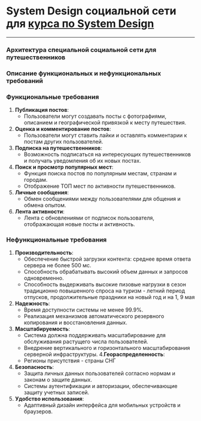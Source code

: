 # System Design социальной сети для [курса по System Design](https://balun.courses/courses/system_design)
<hr>

### Архитектура cпециальной социальной сети для путешественников

### Описание функциональных и нефункциональных требований 


### Функциональные требования

1.  **Публикация постов**:
    * Пользователи могут создавать посты с фотографиями, описанием и географической привязкой к месту путешествия.
2. **Оценка и комментирование постов**:
    * Пользователи могут ставить лайки и оставлять комментарии к постам других пользователей.
3. **Подписка на путешественников**:
    * Возможность подписаться на интересующих путешественников и получать уведомления об их новых постах.
4. **Поиск и просмотр популярных мест**:
    * Функция поиска постов по популярным местам, странам и городам.
    * Отображение ТОП мест по активности путешественников.
5. **Личные сообщения**:
    * Обмен сообщениями между пользователями для общения и обмена опытом.
6. **Лента активности**:
    * Лента с обновлениями от подписок пользователя, отображающая новые посты и активность.


### Нефункциональные требования
1. **Производительность**:
    * Обеспечение быстрой загрузки контента: среднее время ответа сервера не более 500 мс.
    * Способность обрабатывать высокий объем данных и запросов одновременно.
    * Способность выдерживать высокие пизовые нагрузки в сезон традиционно повышенного спроса на туризм - летний период отпусков, продолжительные праздники на новый год и на 1, 9 мая
2. **Надежность**:
    * Время доступности системы не менее 99.9%.
    * Реализация механизмов автоматического резервного копирования и восстановления данных.
3. **Масштабируемость**:
    * Система должна поддерживать масштабирование для обслуживания растущего числа пользователей.
    * Внедрение вертикального и горизонтального масштабирования серверной инфраструктуры.
4.**Геораспределенность**:
    * Регионы присутствия - страны СНГ
5. **Безопасность**:
    * Защита личных данных пользователей согласно нормам и законам о защите данных.
    * Системы аутентификации и авторизации, обеспечивающие защиту учетных записей.
6. **Удобство использования**:
    * Адаптивный дизайн интерфейса для мобильных устройств и браузеров.



